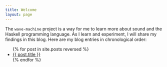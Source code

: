 ```yaml
---
title: Welcome
layout: page
---
```


The `wave-machine` project is a way for me to learn more about sound and the Haskell programming language. As I learn and experiment, I will share my findings in this blog. Here are my blog entries in chronological order:

<nav>
  <ul>
    {% for post in site.posts reversed %}
      <li>
        <a href="{{ site.url }}{{ post.url }}">{{ post.title }}</a>
      </li>
    {% endfor %}
  </ul>
</nav>


